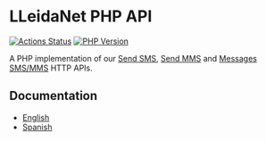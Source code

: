 # LLeidaNet PHP API


[![Actions Status](https://github.com/lleidanet/sender/workflows/Build/badge.svg)](https://github.com/lleidanet/sender/actions)
[![PHP Version](https://img.shields.io/badge/PHP-%3E%3D%205.6-blue)](https://api.lleida.net/php/v4/es/)

A PHP implementation of our [Send SMS](https://api.lleida.net/dtd/sms/v2/en/index.html), [Send MMS](https://api.lleida.net/dtd/mms/v2/en/index.html) and [Messages SMS/MMS](https://api.lleida.net/dtd/messages/v3/en/index.html) HTTP APIs.

## Documentation

* [English](https://api.lleida.net/php/v4/en/)
* [Spanish](https://api.lleida.net/php/v4/es/)